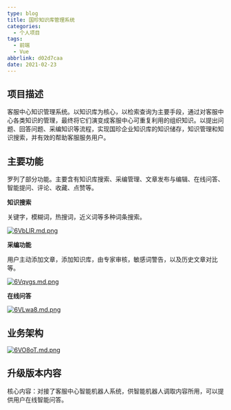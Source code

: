 ```yaml
---
type: blog
title: 国珍知识库管理系统
categories:
  - 个人项目
tags:
  - 前端
  - Vue
abbrlink: d02d7caa
date: 2021-02-23
---
```


## 项目描述

客服中心知识管理系统。以知识库为核心，以检索查询为主要手段，通过对客服中心各类知识的管理，最终将它们演变成客服中心可重复利用的组织知识。以提出问题、回答问题、采编知识等流程，实现国珍企业知识库的知识储存，知识管理和知识搜索，并有效的帮助客服服务用户。

## 主要功能

罗列了部分功能。主要含有知识库搜索、采编管理、文章发布与编辑、在线问答、智能提问、评论、收藏、点赞等。

**知识搜索**

关键字，模糊词，热搜词，近义词等多种词条搜索。

[![6VbLlR.md.png](https://s3.ax1x.com/2021/03/04/6VbLlR.md.png)](https://imgtu.com/i/6VbLlR)

**采编功能**

用户主动添加文章，添加知识库，由专家审核，敏感词警告，以及历史文章对比等。

[![6Vqvgs.md.png](https://s3.ax1x.com/2021/03/04/6Vqvgs.md.png)](https://imgtu.com/i/6Vqvgs)

**在线问答**

[![6VLwa8.md.png](https://s3.ax1x.com/2021/03/04/6VLwa8.md.png)](https://imgtu.com/i/6VLwa8)

## 业务架构

[![6VO8oT.md.png](https://s3.ax1x.com/2021/03/04/6VO8oT.md.png)](https://imgtu.com/i/6VO8oT)

## 升级版本内容

核心内容：对接了客服中心智能机器人系统，供智能机器人调取内容所用，可以提供用户在线智能问答。